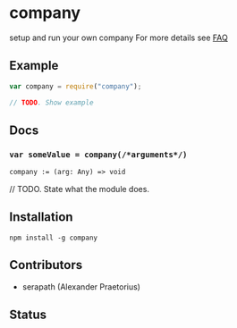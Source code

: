 company
======

<!--
    [![build status][build-png]][build]
    [![Coverage Status][cover-png]][cover]
    [![Davis Dependency status][dep-png]][dep]
-->

<!-- [![NPM][npm-png]][npm] -->

<!-- [![browser support][test-png]][test] -->

setup and run your own company
For more details see [FAQ](./FAQ.md)

## Example

```js
var company = require("company");

// TODO. Show example
```

## Docs

### `var someValue = company(/*arguments*/)`

<!--
  This is a jsig notation of your interface.
  https://github.com/Raynos/jsig
-->
```ocaml
company := (arg: Any) => void
```

// TODO. State what the module does.

## Installation

`npm install -g company`

## Contributors

 - serapath (Alexander Praetorius)

## Status

  [build-png]: https://secure.travis-ci.org/serapath/company.png
  [build]: https://travis-ci.org/serapath/company
  [cover-png]: https://coveralls.io/repos/serapath/company/badge.png
  [cover]: https://coveralls.io/r/serapath/company
  [dep-png]: https://david-dm.org/serapath/company.png
  [dep]: https://david-dm.org/serapath/company
  [test-png]: https://ci.testling.com/serapath/company.png
  [tes]: https://ci.testling.com/serapath/company
  [npm-png]: https://nodei.co/npm/company.png?stars&downloads
  [npm]: https://nodei.co/npm/company
